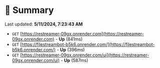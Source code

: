 # 📖 Summary
Last updated: **5/11/2024, 7:23:43 AM**

- `GET` [https://restreamer-09gx.onrender.com](https://restreamer-09gx.onrender.com) - **Up** (841ms)
- `GET` [https://filestreambot-b5k6.onrender.com/](https://filestreambot-b5k6.onrender.com/) - **Up** (396ms)
- `GET` [https://restreamer-09gx.onrender.com/ui](https://restreamer-09gx.onrender.com/ui) - **Up** (587ms)
